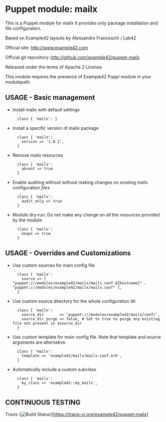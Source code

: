 # Puppet module: mailx

This is a Puppet module for mailx
It provides only package installation and file configuration.

Based on Example42 layouts by Alessandro Franceschi / Lab42

Official site: http://www.example42.com

Official git repository: http://github.com/example42/puppet-mailx

Released under the terms of Apache 2 License.

This module requires the presence of Example42 Puppi module in your modulepath.


## USAGE - Basic management

* Install mailx with default settings

        class { 'mailx': }

* Install a specific version of mailx package

        class { 'mailx':
          version => '1.0.1',
        }

* Remove mailx resources

        class { 'mailx':
          absent => true
        }

* Enable auditing without without making changes on existing mailx configuration *files*

        class { 'mailx':
          audit_only => true
        }

* Module dry-run: Do not make any change on *all* the resources provided by the module

        class { 'mailx':
          noops => true
        }


## USAGE - Overrides and Customizations
* Use custom sources for main config file 

        class { 'mailx':
          source => [ "puppet:///modules/example42/mailx/mailx.conf-${hostname}" , "puppet:///modules/example42/mailx/mailx.conf" ], 
        }


* Use custom source directory for the whole configuration dir

        class { 'mailx':
          source_dir       => 'puppet:///modules/example42/mailx/conf/',
          source_dir_purge => false, # Set to true to purge any existing file not present in $source_dir
        }

* Use custom template for main config file. Note that template and source arguments are alternative. 

        class { 'mailx':
          template => 'example42/mailx/mailx.conf.erb',
        }

* Automatically include a custom subclass

        class { 'mailx':
          my_class => 'example42::my_mailx',
        }


## CONTINUOUS TESTING

Travis {<img src="https://travis-ci.org/example42/puppet-mailx.png?branch=master" alt="Build Status" />}[https://travis-ci.org/example42/puppet-mailx]
